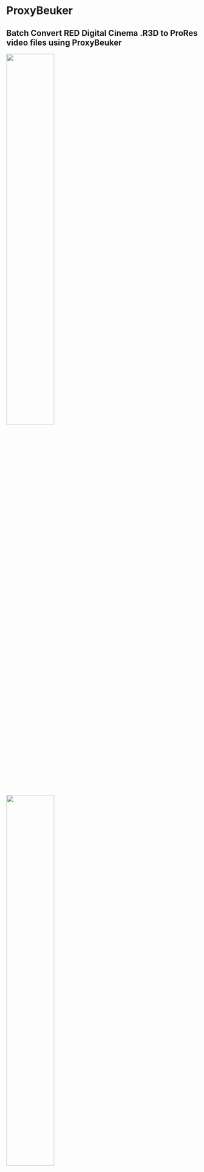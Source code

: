 # ProxyBeuker
## Batch Convert RED Digital Cinema .R3D to ProRes video files using ProxyBeuker

<img src="https://repository-images.githubusercontent.com/113862704/d2fb0700-8586-11ea-8bd1-a6900d5898d2" width="50%" height="50%">
<img src="https://i.imgur.com/lu5q0OS.png" width="50%" height="50%">

ProxyBeuker helps with a quick proxy workflow for video editing. Creating proxies in Adobe Media Encoder or Resolve takes time. You have to import files, configure presets etc... 

Proxybeuker scans your import folder for all RED .R3D files and  starts converting them right away to FullHD ProRes LT files. It takes 3000 files as easily as 30. 

You need to have RedCine-X installed for it to work. The build is for OSX only at the moment. 
Build the tool on OSX with PyInstaller or grab it from the dist directory. 

    PyInstaller --onefile -y --icon=ico.icns --windowed proxybeuker.py
      
More info:
https://www.proxybeuker.com

